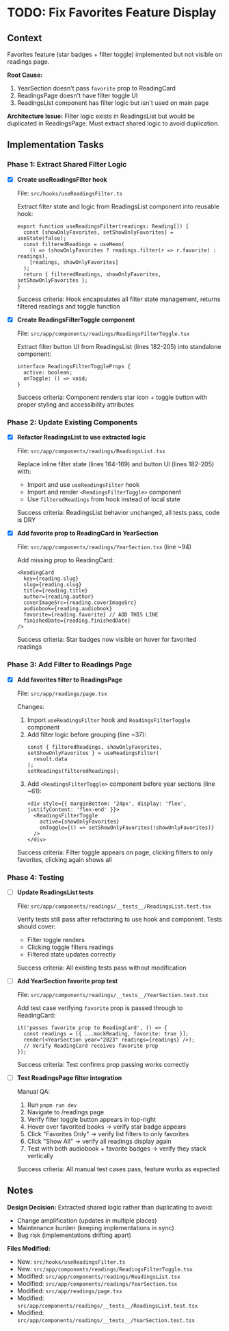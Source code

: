 # TODO: Fix Favorites Feature Display

## Context

Favorites feature (star badges + filter toggle) implemented but not visible on readings page.

**Root Cause:**

1. YearSection doesn't pass `favorite` prop to ReadingCard
2. ReadingsPage doesn't have filter toggle UI
3. ReadingsList component has filter logic but isn't used on main page

**Architecture Issue:** Filter logic exists in ReadingsList but would be duplicated in ReadingsPage. Must extract shared logic to avoid duplication.

## Implementation Tasks

### Phase 1: Extract Shared Filter Logic

- [x] **Create useReadingsFilter hook**

  File: `src/hooks/useReadingsFilter.ts`

  Extract filter state and logic from ReadingsList component into reusable hook:

  ```tsx
  export function useReadingsFilter(readings: Reading[]) {
    const [showOnlyFavorites, setShowOnlyFavorites] = useState(false);
    const filteredReadings = useMemo(
      () => (showOnlyFavorites ? readings.filter(r => r.favorite) : readings),
      [readings, showOnlyFavorites]
    );
    return { filteredReadings, showOnlyFavorites, setShowOnlyFavorites };
  }
  ```

  Success criteria: Hook encapsulates all filter state management, returns filtered readings and toggle function

- [x] **Create ReadingsFilterToggle component**

  File: `src/app/components/readings/ReadingsFilterToggle.tsx`

  Extract filter button UI from ReadingsList (lines 182-205) into standalone component:

  ```tsx
  interface ReadingsFilterToggleProps {
    active: boolean;
    onToggle: () => void;
  }
  ```

  Success criteria: Component renders star icon + toggle button with proper styling and accessibility attributes

### Phase 2: Update Existing Components

- [x] **Refactor ReadingsList to use extracted logic**

  File: `src/app/components/readings/ReadingsList.tsx`

  Replace inline filter state (lines 164-169) and button UI (lines 182-205) with:
  - Import and use `useReadingsFilter` hook
  - Import and render `<ReadingsFilterToggle>` component
  - Use `filteredReadings` from hook instead of local state

  Success criteria: ReadingsList behavior unchanged, all tests pass, code is DRY

- [x] **Add favorite prop to ReadingCard in YearSection**

  File: `src/app/components/readings/YearSection.tsx` (line ~94)

  Add missing prop to ReadingCard:

  ```tsx
  <ReadingCard
    key={reading.slug}
    slug={reading.slug}
    title={reading.title}
    author={reading.author}
    coverImageSrc={reading.coverImageSrc}
    audiobook={reading.audiobook}
    favorite={reading.favorite} // ADD THIS LINE
    finishedDate={reading.finishedDate}
  />
  ```

  Success criteria: Star badges now visible on hover for favorited readings

### Phase 3: Add Filter to Readings Page

- [x] **Add favorites filter to ReadingsPage**

  File: `src/app/readings/page.tsx`

  Changes:
  1. Import `useReadingsFilter` hook and `ReadingsFilterToggle` component
  2. Add filter logic before grouping (line ~37):
     ```tsx
     const { filteredReadings, showOnlyFavorites, setShowOnlyFavorites } = useReadingsFilter(
       result.data
     );
     setReadings(filteredReadings);
     ```
  3. Add `<ReadingsFilterToggle>` component before year sections (line ~61):
     ```tsx
     <div style={{ marginBottom: '24px', display: 'flex', justifyContent: 'flex-end' }}>
       <ReadingsFilterToggle
         active={showOnlyFavorites}
         onToggle={() => setShowOnlyFavorites(!showOnlyFavorites)}
       />
     </div>
     ```

  Success criteria: Filter toggle appears on page, clicking filters to only favorites, clicking again shows all

### Phase 4: Testing

- [ ] **Update ReadingsList tests**

  File: `src/app/components/readings/__tests__/ReadingsList.test.tsx`

  Verify tests still pass after refactoring to use hook and component. Tests should cover:
  - Filter toggle renders
  - Clicking toggle filters readings
  - Filtered state updates correctly

  Success criteria: All existing tests pass without modification

- [ ] **Add YearSection favorite prop test**

  File: `src/app/components/readings/__tests__/YearSection.test.tsx`

  Add test case verifying `favorite` prop is passed through to ReadingCard:

  ```tsx
  it('passes favorite prop to ReadingCard', () => {
    const readings = [{ ...mockReading, favorite: true }];
    render(<YearSection year="2023" readings={readings} />);
    // Verify ReadingCard receives favorite prop
  });
  ```

  Success criteria: Test confirms prop passing works correctly

- [ ] **Test ReadingsPage filter integration**

  Manual QA:
  1. Run `pnpm run dev`
  2. Navigate to /readings page
  3. Verify filter toggle button appears in top-right
  4. Hover over favorited books → verify star badge appears
  5. Click "Favorites Only" → verify list filters to only favorites
  6. Click "Show All" → verify all readings display again
  7. Test with both audiobook + favorite badges → verify they stack vertically

  Success criteria: All manual test cases pass, feature works as expected

## Notes

**Design Decision:** Extracted shared logic rather than duplicating to avoid:

- Change amplification (updates in multiple places)
- Maintenance burden (keeping implementations in sync)
- Bug risk (implementations drifting apart)

**Files Modified:**

- New: `src/hooks/useReadingsFilter.ts`
- New: `src/app/components/readings/ReadingsFilterToggle.tsx`
- Modified: `src/app/components/readings/ReadingsList.tsx`
- Modified: `src/app/components/readings/YearSection.tsx`
- Modified: `src/app/readings/page.tsx`
- Modified: `src/app/components/readings/__tests__/ReadingsList.test.tsx`
- Modified: `src/app/components/readings/__tests__/YearSection.test.tsx`
